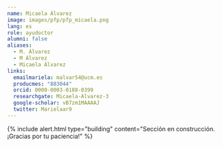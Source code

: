```yaml
---
name: Micaela Álvarez
image: images/pfp/pfp_micaela.png
lang: es
role: ayudoctor
alumni: false
aliases:
  - M. Álvarez
  - M Álvarez
  - Micaela Álvarez
links:
  emailmariela: malvar54@ucm.es
  producmes: "883044"
  orcid: 0000-0003-0188-0399 
  researchgate: Micaela-Alvarez-3
  google-scholar: vB7zm1MAAAAJ 
  twitter: Marielaar9
---
```


{%
  include alert.html
  type="building"
  content="Sección en construcción. ¡Gracias por tu paciencia!"
%}
